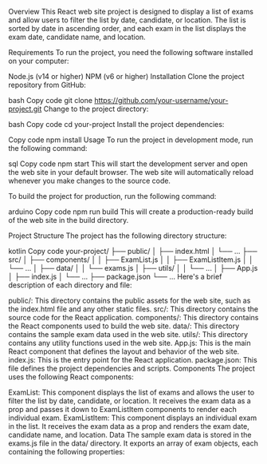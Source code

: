 Overview
This React web site project is designed to display a list of exams and allow users to filter the list by date, candidate, or location. The list is sorted by date in ascending order, and each exam in the list displays the exam date, candidate name, and location.

Requirements
To run the project, you need the following software installed on your computer:

Node.js (v14 or higher)
NPM (v6 or higher)
Installation
Clone the project repository from GitHub:

bash
Copy code
git clone https://github.com/your-username/your-project.git
Change to the project directory:

bash
Copy code
cd your-project
Install the project dependencies:

Copy code
npm install
Usage
To run the project in development mode, run the following command:

sql
Copy code
npm start
This will start the development server and open the web site in your default browser. The web site will automatically reload whenever you make changes to the source code.

To build the project for production, run the following command:

arduino
Copy code
npm run build
This will create a production-ready build of the web site in the build directory.

Project Structure
The project has the following directory structure:

kotlin
Copy code
your-project/
├── public/
│ ├── index.html
│ └── ...
├── src/
│ ├── components/
│ │ ├── ExamList.js
│ │ ├── ExamListItem.js
│ │ └── ...
│ ├── data/
│ │ └── exams.js
│ ├── utils/
│ │ └── ...
│ ├── App.js
│ ├── index.js
│ └── ...
├── package.json
└── ...
Here's a brief description of each directory and file:

public/: This directory contains the public assets for the web site, such as the index.html file and any other static files.
src/: This directory contains the source code for the React application.
components/: This directory contains the React components used to build the web site.
data/: This directory contains the sample exam data used in the web site.
utils/: This directory contains any utility functions used in the web site.
App.js: This is the main React component that defines the layout and behavior of the web site.
index.js: This is the entry point for the React application.
package.json: This file defines the project dependencies and scripts.
Components
The project uses the following React components:

ExamList: This component displays the list of exams and allows the user to filter the list by date, candidate, or location. It receives the exam data as a prop and passes it down to ExamListItem components to render each individual exam.
ExamListItem: This component displays an individual exam in the list. It receives the exam data as a prop and renders the exam date, candidate name, and location.
Data
The sample exam data is stored in the exams.js file in the data/ directory. It exports an array of exam objects, each containing the following properties:
